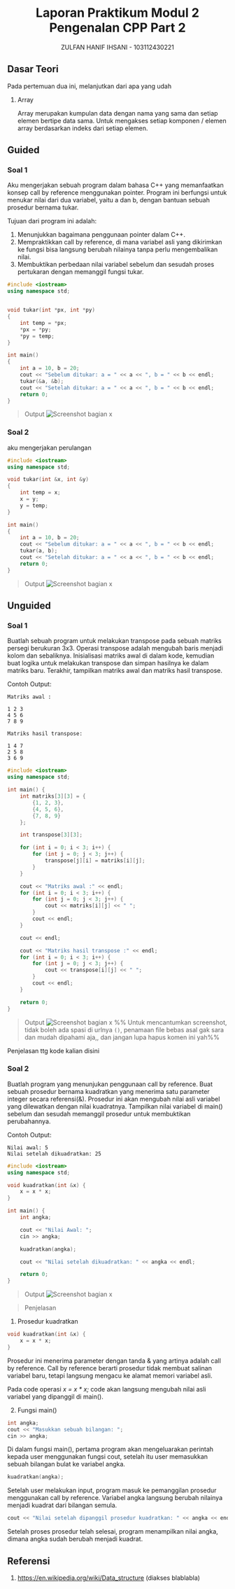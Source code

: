 # <h1 align="center">Laporan Praktikum Modul 2 <br> Pengenalan CPP Part 2</h1>
<p align="center">ZULFAN HANIF IHSANI - 103112430221</p>

## Dasar Teori

Pada pertemuan dua ini, melanjutkan dari apa yang udah 

1. Array

   Array merupakan kumpulan data dengan nama yang sama dan setiap elemen bertipe data sama. Untuk mengakses setiap komponen / elemen array berdasarkan indeks dari setiap elemen.

## Guided

### Soal 1

Aku mengerjakan sebuah program dalam bahasa C++ yang memanfaatkan konsep call by reference menggunakan pointer. Program ini berfungsi untuk menukar nilai dari dua variabel, yaitu a dan b, dengan bantuan sebuah prosedur bernama tukar. 

Tujuan dari program ini adalah:
1. Menunjukkan bagaimana penggunaan pointer dalam C++.
2. Mempraktikkan call by reference, di mana variabel asli yang dikirimkan ke fungsi bisa langsung berubah nilainya tanpa perlu mengembalikan nilai.
3. Membuktikan perbedaan nilai variabel sebelum dan sesudah proses pertukaran dengan memanggil fungsi tukar.

```cpp
#include <iostream>
using namespace std;


void tukar(int *px, int *py)
{
    int temp = *px;
    *px = *py;
    *py = temp;
}

int main()
{
    int a = 10, b = 20;
    cout << "Sebelum ditukar: a = " << a << ", b = " << b << endl;
    tukar(&a, &b);
    cout << "Setelah ditukar: a = " << a << ", b = " << b << endl;
    return 0;
}
```

> Output
> ![Screenshot bagian x](output/guided1.png)


### Soal 2

aku mengerjakan perulangan

```cpp
#include <iostream>
using namespace std;

void tukar(int &x, int &y)
{
    int temp = x;
    x = y;
    y = temp;
}

int main()
{
    int a = 10, b = 20;
    cout << "Sebelum ditukar: a = " << a << ", b = " << b << endl;
    tukar(a, b);
    cout << "Setelah ditukar: a = " << a << ", b = " << b << endl;
    return 0;
}
```

> Output
> ![Screenshot bagian x](output/guided2.png)

## Unguided

### Soal 1

Buatlah sebuah program untuk melakukan transpose pada sebuah matriks persegi berukuran 3x3. Operasi transpose adalah mengubah baris menjadi kolom dan sebaliknya. Inisialisasi matriks awal di dalam kode, kemudian buat logika untuk melakukan transpose dan simpan hasilnya ke dalam matriks baru. Terakhir, tampilkan matriks awal dan matriks hasil transpose. 

Contoh Output: 

```
Matriks awal :

1 2 3
4 5 6
7 8 9 

Matriks hasil transpose:

1 4 7
2 5 8
3 6 9
```

```cpp
#include <iostream>
using namespace std;

int main() {
    int matriks[3][3] = {
        {1, 2, 3},
        {4, 5, 6},
        {7, 8, 9}
    };

    int transpose[3][3];

    for (int i = 0; i < 3; i++) {
        for (int j = 0; j < 3; j++) {
            transpose[j][i] = matriks[i][j];
        }
    }

    cout << "Matriks awal :" << endl;
    for (int i = 0; i < 3; i++) {
        for (int j = 0; j < 3; j++) {
            cout << matriks[i][j] << " ";
        }
        cout << endl;
    }

    cout << endl;

    cout << "Matriks hasil transpose :" << endl;
    for (int i = 0; i < 3; i++) {
        for (int j = 0; j < 3; j++) {
            cout << transpose[i][j] << " ";
        }
        cout << endl;
    }

    return 0;
}

```

> Output
> ![Screenshot bagian x](output/screenshot_soal1.png)
> %% Untuk mencantumkan screenshot, tidak boleh ada spasi di urlnya `()`, penamaan file bebas asal gak sara dan mudah dipahami aja,, dan jangan lupa hapus komen ini yah%%

Penjelasan ttg kode kalian disini

### Soal 2

Buatlah program yang menunjukan penggunaan call by reference. Buat sebuah prosedur bernama kuadratkan yang menerima satu parameter integer secara referensi(&). Prosedur ini akan mengubah nilai asli variabel yang dilewatkan dengan nilai kuadratnya. Tampilkan nilai variabel di main() sebelum dan sesudah memanggil prosedur untuk membuktikan perubahannya.

Contoh Output:

```
Nilai awal: 5
Nilai setelah dikuadratkan: 25
```

```cpp
#include <iostream>
using namespace std;

void kuadratkan(int &x) {
    x = x * x;  
}

int main() {
    int angka;

    cout << "Nilai Awal: ";
    cin >> angka;

    kuadratkan(angka);

    cout << "Nilai setelah dikuadratkan: " << angka << endl;

    return 0;
}
```

> Output
> ![Screenshot bagian x](output/unguided2.png)

> Penjelasan

1. Prosedur kuadratkan

```cpp
void kuadratkan(int &x) {
    x = x * x;
}
```

Prosedur ini menerima parameter dengan tanda & yang artinya adalah call by reference. Call by reference berarti prosedur tidak membuat salinan variabel baru, tetapi langsung mengacu ke alamat memori variabel asli.

Pada code operasi _x = x * x;_ code akan langsung mengubah nilai asli variabel yang dipanggil di main().

2. Fungsi main()

```cpp
int angka;
cout << "Masukkan sebuah bilangan: ";
cin >> angka;
```

   Di dalam fungsi main(), pertama program akan mengeluarakan perintah kepada user menggunakan fungsi cout, setelah itu user memasukkan sebuah bilangan bulat ke variabel angka.

```cpp
kuadratkan(angka);
```

Setelah user melakukan input, program masuk ke pemanggilan prosedur menggunakan call by reference. Variabel angka langsung berubah nilainya menjadi kuadrat dari bilangan semula.

```cpp
cout << "Nilai setelah dipanggil prosedur kuadratkan: " << angka << endl;
```

Setelah proses prosedur telah selesai, program menampilkan nilai angka, dimana angka sudah berubah menjadi kuadrat.

## Referensi

1. https://en.wikipedia.org/wiki/Data_structure (diakses blablabla)

